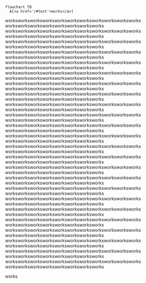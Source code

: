 ```mermaid
flowchart TB
  A[<a href='/#test'>works</a>]
```
<p>worksworksworksworksworksworksworksworksworksworksworks
worksworksworksworksworksworksworksworks
worksworksworksworksworksworksworksworksworksworksworks
worksworksworksworksworksworksworksworks
worksworksworksworksworksworksworksworksworksworksworks
worksworksworksworksworksworksworksworks
worksworksworksworksworksworksworksworksworksworksworks
worksworksworksworksworksworksworksworks
worksworksworksworksworksworksworksworksworksworksworks
worksworksworksworksworksworksworksworks
worksworksworksworksworksworksworksworksworksworksworks
worksworksworksworksworksworksworksworks
worksworksworksworksworksworksworksworksworksworksworks
worksworksworksworksworksworksworksworks
worksworksworksworksworksworksworksworksworksworksworks
worksworksworksworksworksworksworksworks
worksworksworksworksworksworksworksworksworksworksworks
worksworksworksworksworksworksworksworks
worksworksworksworksworksworksworksworksworksworksworks
worksworksworksworksworksworksworksworks
worksworksworksworksworksworksworksworksworksworksworks
worksworksworksworksworksworksworksworks
worksworksworksworksworksworksworksworksworksworksworks
worksworksworksworksworksworksworksworks
worksworksworksworksworksworksworksworksworksworksworks
worksworksworksworksworksworksworksworks
worksworksworksworksworksworksworksworksworksworksworks
worksworksworksworksworksworksworksworks
worksworksworksworksworksworksworksworksworksworksworks
worksworksworksworksworksworksworksworks
worksworksworksworksworksworksworksworksworksworksworks
worksworksworksworksworksworksworksworks
worksworksworksworksworksworksworksworksworksworksworks
worksworksworksworksworksworksworksworks
worksworksworksworksworksworksworksworksworksworksworks
worksworksworksworksworksworksworksworks
worksworksworksworksworksworksworksworksworksworksworks
worksworksworksworksworksworksworksworks
worksworksworksworksworksworksworksworksworksworksworks
worksworksworksworksworksworksworksworks
worksworksworksworksworksworksworksworksworksworksworks
worksworksworksworksworksworksworksworks
worksworksworksworksworksworksworksworksworksworksworks
worksworksworksworksworksworksworksworks
worksworksworksworksworksworksworksworksworksworksworks
worksworksworksworksworksworksworksworks
worksworksworksworksworksworksworksworksworksworksworks
worksworksworksworksworksworksworksworks</p>

<a id='test'>works</a>
